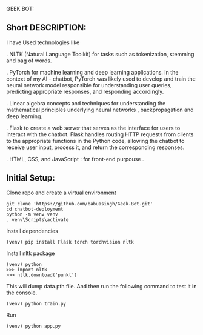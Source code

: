 GEEK BOT:
## Short DESCRIPTION:
I have Used technologies like 


. NLTK (Natural Language Toolkit) for tasks such as tokenization, stemming and bag of words. 

. PyTorch for machine learning and  deep learning applications. In the context of my AI - chatbot, PyTorch was likely used to develop and train the neural network model responsible for understanding user queries, predicting appropriate responses, and responding accordingly.

. Linear algebra concepts and techniques for understanding the mathematical principles underlying neural networks , backpropagation and deep learning.

. Flask to create a web server that serves as the interface for users to interact with the chatbot. Flask handles routing HTTP requests from clients to the appropriate functions in the Python code, allowing the chatbot to receive user input, process it, and return the corresponding responses.

. HTML, CSS, and JavaScript : for front-end purpouse .


## Initial Setup:

Clone repo and create a virtual environment
```
git clone 'https://github.com/babuasingh/Geek-Bot.git'
cd chatbot-deployment
python -m venv venv
. venv\Scripts\activate
```
Install dependencies
```
(venv) pip install Flask torch torchvision nltk
```
Install nltk package
```
(venv) python
>>> import nltk
>>> nltk.download('punkt')
```


This will dump data.pth file. And then run
the following command to test it in the console.
```
(venv) python train.py
```
Run
```
(venv) python app.py
```


